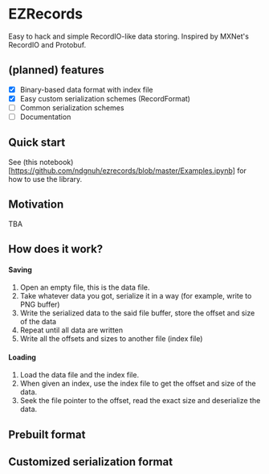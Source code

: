 # EZRecords

Easy to hack and simple RecordIO-like data storing. Inspired by MXNet's RecordIO and Protobuf.

## (planned) features

- [x] Binary-based data format with index file
- [x] Easy custom serialization schemes (RecordFormat)
- [ ] Common serialization schemes
- [ ] Documentation

## Quick start

See (this notebook)[https://github.com/ndgnuh/ezrecords/blob/master/Examples.ipynb] for how to use the library.

## Motivation

TBA

## How does it work?

#### Saving

1. Open an empty file, this is the data file.
2. Take whatever data you got, serialize it in a way (for example, write to PNG buffer)
3. Write the serialized data to the said file buffer, store the offset and size of the data
4. Repeat until all data are written
5. Write all the offsets and sizes to another file (index file)

#### Loading

1. Load the data file and the index file.
2. When given an index, use the index file to get the offset and size of the data.
3. Seek the file pointer to the offset, read the exact size and deserialize the data.

## Prebuilt format


## Customized serialization format
